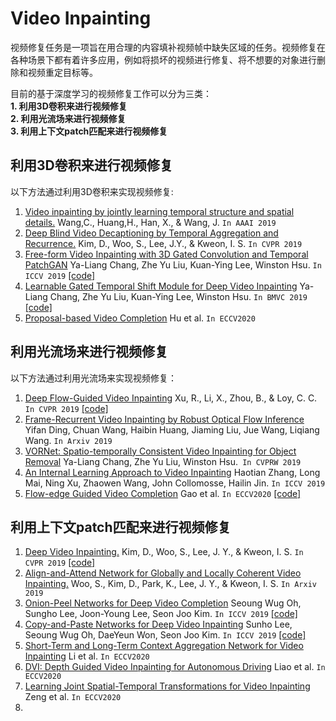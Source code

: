 # Video Inpainting  
视频修复任务是一项旨在用合理的内容填补视频帧中缺失区域的任务。视频修复在各种场景下都有着许多应用，例如将损坏的视频进行修复、将不想要的对象进行删除和视频重定目标等。 

目前的基于深度学习的视频修复工作可以分为三类：  
**1. 利用3D卷积来进行视频修复**   
**2. 利用光流场来进行视频修复**    
**3. 利用上下文patch匹配来进行视频修复** 

## 利用3D卷积来进行视频修复  
以下方法通过利用3D卷积来实现视频修复:  

1. [Video inpainting by jointly learning temporal structure and spatial details.](https://arxiv.org/abs/1806.08482) Wang,C., Huang,H., Han, X., & Wang, J.  `In AAAI 2019`  
2. [Deep Blind Video Decaptioning by Temporal Aggregation and Recurrence.](https://openaccess.thecvf.com/content_CVPR_2019/papers/Kim_Deep_Blind_Video_Decaptioning_by_Temporal_Aggregation_and_Recurrence_CVPR_2019_paper.pdf) Kim, D., Woo, S., Lee, J.Y., & Kweon, I. S. `In CVPR 2019`   
3. [Free-form Video Inpainting with 3D Gated Convolution and Temporal PatchGAN](https://arxiv.org/pdf/1904.10247.pdf) Ya-Liang Chang, Zhe Yu Liu, Kuan-Ying Lee, Winston Hsu. `In ICCV 2019` [[code]](https://github.com/amjltc295/Free-Form-Video-Inpainting)
4. [Learnable Gated Temporal Shift Module for Deep Video Inpainting](https://arxiv.org/pdf/1907.01131.pdf) Ya-Liang Chang, Zhe Yu Liu, Kuan-Ying Lee, Winston Hsu. `In BMVC 2019` [[code]](https://github.com/amjltc295/Free-Form-Video-Inpainting)
5. [Proposal-based Video Completion](https://www.cs.utexas.edu/~grauman/papers/eccv2020-hu.pdf) Hu et al. `In ECCV2020`  
 
## 利用光流场来进行视频修复
以下方法通过利用光流场来实现视频修复：

1. [Deep Flow-Guided Video Inpainting](https://arxiv.org/pdf/1905.02884.pdf) Xu, R., Li, X., Zhou, B., & Loy, C. C. `In CVPR 2019` [[code]](https://github.com/nbei/Deep-Flow-Guided-Video-Inpainting)
2. [Frame-Recurrent Video Inpainting by Robust Optical Flow Inference](https://arxiv.org/pdf/1905.02882.pdf) Yifan Ding, Chuan Wang, Haibin Huang, Jiaming Liu, Jue Wang, Liqiang Wang. `In Arxiv 2019`  
3. [VORNet: Spatio-temporally Consistent Video Inpainting for Object Removal](https://arxiv.org/pdf/1904.06726.pdf) Ya-Liang Chang, Zhe Yu Liu, Winston Hsu.` In CVPRW 2019` 
4. [An Internal Learning Approach to Video Inpainting](https://arxiv.org/pdf/1909.07957.pdf) Haotian Zhang, Long Mai, Ning Xu, Zhaowen Wang, John Collomosse, Hailin Jin. `In ICCV 2019`   
5. [Flow-edge Guided Video Completion](https://www.ecva.net/papers/eccv_2020/papers_ECCV/papers/123570698.pdf) Gao et al. `In ECCV2020` [[code]](https://github.com/vt-vl-lab/FGVC)  

## 利用上下文patch匹配来进行视频修复
  
1. [Deep Video Inpainting.](https://arxiv.org/pdf/1905.01639.pdf) Kim, D., Woo, S., Lee, J. Y., & Kweon, I. S. `In CVPR 2019` [[code]](https://github.com/mcahny/Deep-Video-Inpainting)  
2. [Align-and-Attend Network for Globally and Locally Coherent Video Inpainting.](https://arxiv.org/pdf/1905.13066.pdf) Woo, S., Kim, D., Park, K., Lee, J. Y., & Kweon, I. S. `In Arxiv 2019`  
3. [Onion-Peel Networks for Deep Video Completion](https://arxiv.org/pdf/1908.08718.pdf) Seoung Wug Oh, Sungho Lee, Joon-Young Lee, Seon Joo Kim. `In ICCV 2019` [[code]](https://github.com/seoungwugoh/opn-demo)  
4. [Copy-and-Paste Networks for Deep Video Inpainting](https://arxiv.org/pdf/1908.11587.pdf) Sunho Lee, Seoung Wug Oh, DaeYeun Won, Seon Joo Kim. `In ICCV 2019` [[code]](https://github.com/shleecs/Copy-and-Paste-Networks-for-Deep-Video-Inpainting)  
5. [Short-Term and Long-Term Context Aggregation Network for Video Inpainting](https://www.ecva.net/papers/eccv_2020/papers_ECCV/papers/123490698.pdf) Li et al. `In ECCV2020`  
6. [DVI: Depth Guided Video Inpainting for Autonomous Driving](https://arxiv.org/pdf/2007.08854.pdf) Liao et al. `In ECCV2020`   
7. [Learning Joint Spatial-Temporal Transformations for Video Inpainting](https://arxiv.org/pdf/2007.10247.pdf) Zeng et al. `In ECCV2020`   
8. 
